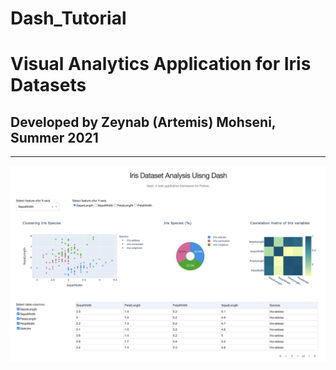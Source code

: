# Dash_Tutorial
# Visual Analytics Application for Iris Datasets 
## Developed by Zeynab (Artemis) Mohseni, Summer 2021
--------------------------------------

![GitHub Logo](/Dash_Iris.png)
